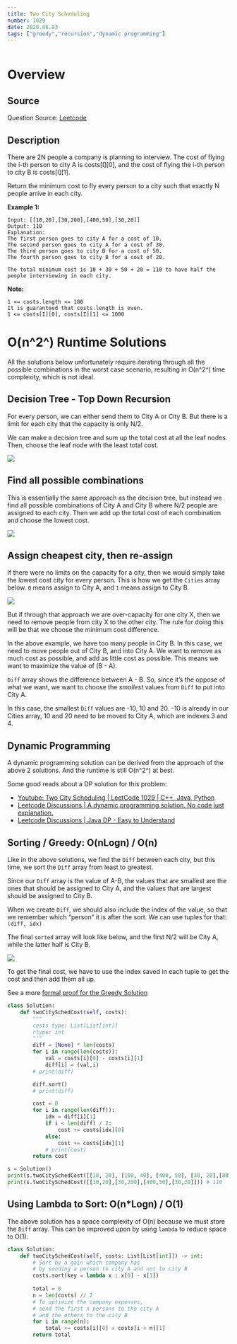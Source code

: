 ```yaml
---
title: Two City Scheduling
number: 1029
date: 2020.06.03
tags: ["greedy","recursion","dynamic programming"]
---
```


```toc
```

# Overview
## Source
Question Source: [Leetcode](https://leetcode.com/problems/two-city-scheduling/solution/)

## Description
There are 2N people a company is planning to interview. The cost of flying the i-th person to city A is costs[I][0], and the cost of flying the i-th person to city B is costs[I][1].

Return the minimum cost to fly every person to a city such that exactly N people arrive in each city.

**Example 1:**

```
Input: [[10,20],[30,200],[400,50],[30,20]]
Output: 110
Explanation: 
The first person goes to city A for a cost of 10.
The second person goes to city A for a cost of 30.
The third person goes to city B for a cost of 50.
The fourth person goes to city B for a cost of 20.

The total minimum cost is 10 + 30 + 50 + 20 = 110 to have half the people interviewing in each city.
```

**Note:**

    1 <= costs.length <= 100
    It is guaranteed that costs.length is even.
    1 <= costs[I][0], costs[I][1] <= 1000

# O(n^2^) Runtime Solutions
All the solutions below unfortunately require iterating through all the possible combinations in the worst case scenario, resulting in O(n^2^) time complexity, which is not ideal.

## Decision Tree - Top Down Recursion
For every person, we can either send them to City A or City B. But there is a limit for each city that the capacity is only N/2. 

We can make a decision tree and sum up the total cost at all the leaf nodes. Then, choose the leaf node with the least total cost.

![](1029_Two_City_Scheduling/IMG_DCAF5F7DBE58-1.jpeg)

## Find all possible combinations
This is essentially the same approach as the decision tree, but instead we find all possible combinations of City A and City B where N/2 people are assigned to each city. Then we add up the total cost of each combination and choose the lowest cost.

![](1029_Two_City_Scheduling/IMG_BCC77FB455DD-1.jpeg)

## Assign cheapest city, then re-assign
If there were no limits on the capacity for a city, then we would simply take the lowest cost city for every person. This is how we get the `Cities` array below. `0` means assign to City A, and `1` means assign to City B.

![](1029_Two_City_Scheduling/IMG_5A2AED123EFB-1.jpeg)

But if through that approach we are over-capacity for one city X, then we need to remove people from city X to the other city. The rule for doing this will be that we choose the minimum cost difference.

In the above example, we have too many people in City B. In this case, we need to move people out of City B, and into City A. We want to remove as much cost as possible, and add as little cost as possible. This means we want to maximize the value of (B - A).

`Diff` array shows the difference between A - B. So, since it’s the oppose of what we want, we want to choose the _smallest_ values  from `Diff` to put into City A.

In this case, the smallest `Diff` values are -10, 10 and 20. -10 is already in our Cities array, 10 and 20 need to be moved to City A, which are indexes 3 and 4.


## Dynamic Programming
A dynamic programming solution can be derived from the approach of the above 2 solutions. And the runtime is still O(n^2^) at best.

Some good reads about a DP solution for this problem:
* [Youtube: Two City Scheduling | LeetCode 1029 | C++, Java, Python](https://www.youtube.com/watch?v=cevaICIEyjs)
* [Leetcode Discussions | A dynamic programming solution. No code just explanation.](https://leetcode.com/submissions/detail/348705496/?from=/explore/challenge/card/june-leetcoding-challenge/539/week-1-june-1st-june-7th/3349/)
* [Leetcode Discussions | Java DP - Easy to Understand](https://leetcode.com/problems/two-city-scheduling/discuss/278731/Java-DP-Easy-to-Understand/565645)

## Sorting / Greedy: O(nLogn) / O(n)
Like in the above solutions, we find the `Diff` between each city, but this time, we sort the `Diff` array from least to greatest. 

Since our `Diff` array is the value of A-B, the values that are smallest are the ones that should be assigned to City A, and the values that are largest should be assigned to City B.

When we create `Diff`, we should also include the index of the value, so that we remember which “person” it is after the sort. We can use tuples for that: `(diff, idx)`

The final `sorted` array will look like below, and the first N/2 will be City A, while the latter half is City B.

![](1029_Two_City_Scheduling/IMG_77FBF1E6096E-1.jpeg)

To get the final cost, we have to use the index saved in each tuple to get the cost and then add them all up.

See a more [formal proof for the Greedy Solution](https://leetcode.com/problems/two-city-scheduling/discuss/667876/Python-Greedy-with-Prove)

```py
class Solution:
    def twoCitySchedCost(self, costs):
        """
        costs type: List[List[int]]
        rtype: int
        """
        diff = [None] * len(costs)
        for i in range(len(costs)):
            val = costs[i][0] - costs[i][1]
            diff[i] = (val,i)
        # print(diff)

        diff.sort()
        # print(diff)

        cost = 0
        for i in range(len(diff)):
            idx = diff[i][1]
            if i < len(diff) / 2:
                cost += costs[idx][0]
            else:
                cost += costs[idx][1]
            # print(cost)
        return cost

s = Solution()
print(s.twoCitySchedCost([[10, 20], [100, 40], [400, 50], [30, 20],[80,60],[200,30]])) # 240
print(s.twoCitySchedCost([[10,20],[30,200],[400,50],[30,20]])) # 110
```

## Using Lambda to Sort: O(n*Logn) / O(1)
The above solution has a space complexity of O(n) because we must store the `Diff` array. This can be improved upon by using `lambda` to reduce space to O(1).

```py
class Solution:
    def twoCitySchedCost(self, costs: List[List[int]]) -> int:
        # Sort by a gain which company has 
        # by sending a person to city A and not to city B
        costs.sort(key = lambda x : x[0] - x[1])
        
        total = 0
        n = len(costs) // 2
        # To optimize the company expenses,
        # send the first n persons to the city A
        # and the others to the city B
        for i in range(n):
            total += costs[i][0] + costs[i + n][1]
        return total
```
